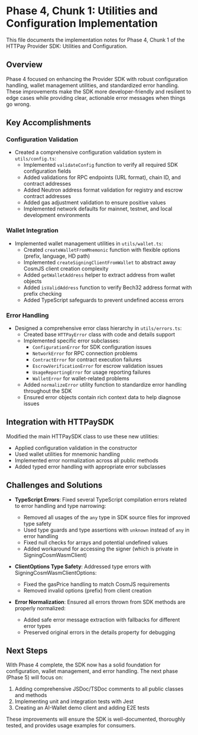 # Phase 4, Chunk 1: Utilities and Configuration Implementation

This file documents the implementation notes for Phase 4, Chunk 1 of the HTTPay Provider SDK: Utilities and Configuration.

## Overview

Phase 4 focused on enhancing the Provider SDK with robust configuration handling, wallet management utilities, and standardized error handling. These improvements make the SDK more developer-friendly and resilient to edge cases while providing clear, actionable error messages when things go wrong.

## Key Accomplishments

### Configuration Validation

- Created a comprehensive configuration validation system in `utils/config.ts`:
  - Implemented `validateConfig` function to verify all required SDK configuration fields
  - Added validations for RPC endpoints (URL format), chain ID, and contract addresses
  - Added Neutron address format validation for registry and escrow contract addresses
  - Added gas adjustment validation to ensure positive values
  - Implemented network defaults for mainnet, testnet, and local development environments

### Wallet Integration

- Implemented wallet management utilities in `utils/wallet.ts`:
  - Created `createWalletFromMnemonic` function with flexible options (prefix, language, HD path)
  - Implemented `createSigningClientFromWallet` to abstract away CosmJS client creation complexity
  - Added `getWalletAddress` helper to extract address from wallet objects
  - Added `isValidAddress` function to verify Bech32 address format with prefix checking
  - Added TypeScript safeguards to prevent undefined access errors

### Error Handling

- Designed a comprehensive error class hierarchy in `utils/errors.ts`:
  - Created base `HTTPayError` class with code and details support
  - Implemented specific error subclasses:
    - `ConfigurationError` for SDK configuration issues
    - `NetworkError` for RPC connection problems
    - `ContractError` for contract execution failures
    - `EscrowVerificationError` for escrow validation issues
    - `UsageReportingError` for usage reporting failures
    - `WalletError` for wallet-related problems
  - Added `normalizeError` utility function to standardize error handling throughout the SDK
  - Ensured error objects contain rich context data to help diagnose issues

## Integration with HTTPaySDK

Modified the main HTTPaySDK class to use these new utilities:
- Applied configuration validation in the constructor
- Used wallet utilities for mnemonic handling
- Implemented error normalization across all public methods
- Added typed error handling with appropriate error subclasses

## Challenges and Solutions

- **TypeScript Errors**: Fixed several TypeScript compilation errors related to error handling and type narrowing:
  - Removed all usages of the `any` type in SDK source files for improved type safety
  - Used type guards and type assertions with `unknown` instead of `any` in error handling
  - Fixed null checks for arrays and potential undefined values
  - Added workaround for accessing the signer (which is private in SigningCosmWasmClient)

- **ClientOptions Type Safety**: Addressed type errors with SigningCosmWasmClientOptions:
  - Fixed the gasPrice handling to match CosmJS requirements
  - Removed invalid options (prefix) from client creation

- **Error Normalization**: Ensured all errors thrown from SDK methods are properly normalized:
  - Added safe error message extraction with fallbacks for different error types
  - Preserved original errors in the details property for debugging

## Next Steps

With Phase 4 complete, the SDK now has a solid foundation for configuration, wallet management, and error handling. The next phase (Phase 5) will focus on:

1. Adding comprehensive JSDoc/TSDoc comments to all public classes and methods
2. Implementing unit and integration tests with Jest
3. Creating an AI-Wallet demo client and adding E2E tests

These improvements will ensure the SDK is well-documented, thoroughly tested, and provides usage examples for consumers.
